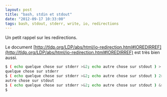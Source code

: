 ```yaml
---
layout: post
title: "bash, stdin et stdout"
date: "2012-09-17 10:33:00"
tags: bash, stdout, stderr, write, io, redirections
---
```

Un petit rappel sur les redirections.

Le document [http://tldp.org/LDP/abs/html/io-redirection.html#IOREDIRREF](http://tldp.org/LDP/abs/html/io-redirection.html#IOREDIRREF) est très bien aussi. 


```bash
$ ( echo quelque chose sur stderr >&2; echo autre chose sur stdout ) > /dev/null
quelque chose sur stderr
$ ( echo quelque chose sur stderr >&2; echo autre chose sur stdout ) 2> /dev/null
autre chose sur stdout
$ ( echo quelque chose sur stderr >&2; echo autre chose sur stdout ) &> /dev/null
$
```

